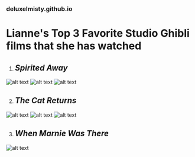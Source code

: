 ### deluxelmisty.github.io

# **Lianne's Top 3 Favorite Studio Ghibli films that she has watched**
1. ## *Spirited Away*
![alt text](https://i.pinimg.com/564x/72/b4/c6/72b4c6542c67d79ef36e22a8ae17eee7.jpg) 
![alt text](https://i.pinimg.com/564x/71/1b/08/711b08bb00f02377dc0565b01b7d014f.jpg) 
![alt text](https://i.pinimg.com/564x/b4/68/10/b468101f1cac1af5afd492c79026607f.jpg) 


2. ## *The Cat Returns*
![alt text](https://i.pinimg.com/564x/b2/54/57/b254578eefdb2102cec83249cb925653.jpg) 
![alt text](https://i.pinimg.com/564x/fb/b0/94/fbb09423f204202c8bc0e1a1e5f1932f.jpg) 
![alt text](https://i.pinimg.com/564x/ea/18/9c/ea189cc992d2ff93bf7eb459255d1355.jpg) 


3. ## *When Marnie Was There*
![alt text]()
